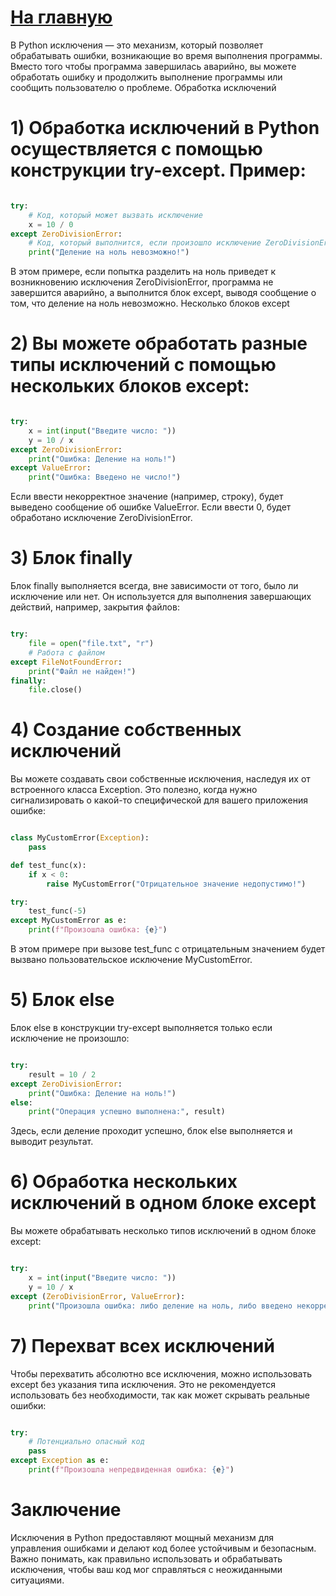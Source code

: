 # [На главную](https://github.com/xXxCLOTIxXx/python_couch)

В Python исключения — это механизм, который позволяет обрабатывать ошибки, возникающие во время выполнения программы. Вместо того чтобы программа завершилась аварийно, вы можете обработать ошибку и продолжить выполнение программы или сообщить пользователю о проблеме.
Обработка исключений

# 1) Обработка исключений в Python осуществляется с помощью конструкции try-except. Пример:

```python

try:
    # Код, который может вызвать исключение
    x = 10 / 0
except ZeroDivisionError:
    # Код, который выполнится, если произошло исключение ZeroDivisionError
    print("Деление на ноль невозможно!")
```
В этом примере, если попытка разделить на ноль приведет к возникновению исключения ZeroDivisionError, программа не завершится аварийно, а выполнится блок except, выводя сообщение о том, что деление на ноль невозможно.
Несколько блоков except

# 2) Вы можете обработать разные типы исключений с помощью нескольких блоков except:

```python

try:
    x = int(input("Введите число: "))
    y = 10 / x
except ZeroDivisionError:
    print("Ошибка: Деление на ноль!")
except ValueError:
    print("Ошибка: Введено не число!")
```
Если ввести некорректное значение (например, строку), будет выведено сообщение об ошибке ValueError. Если ввести 0, будет обработано исключение ZeroDivisionError.
# 3) Блок finally

Блок finally выполняется всегда, вне зависимости от того, было ли исключение или нет. Он используется для выполнения завершающих действий, например, закрытия файлов:

```python

try:
    file = open("file.txt", "r")
    # Работа с файлом
except FileNotFoundError:
    print("Файл не найден!")
finally:
    file.close()
```
# 4) Создание собственных исключений

Вы можете создавать свои собственные исключения, наследуя их от встроенного класса Exception. Это полезно, когда нужно сигнализировать о какой-то специфической для вашего приложения ошибке:

```python

class MyCustomError(Exception):
    pass

def test_func(x):
    if x < 0:
        raise MyCustomError("Отрицательное значение недопустимо!")

try:
    test_func(-5)
except MyCustomError as e:
    print(f"Произошла ошибка: {e}")
```
В этом примере при вызове test_func с отрицательным значением будет вызвано пользовательское исключение MyCustomError.
# 5) Блок else

Блок else в конструкции try-except выполняется только если исключение не произошло:

```python

try:
    result = 10 / 2
except ZeroDivisionError:
    print("Ошибка: Деление на ноль!")
else:
    print("Операция успешно выполнена:", result)
```
Здесь, если деление проходит успешно, блок else выполняется и выводит результат.
# 6) Обработка нескольких исключений в одном блоке except

Вы можете обрабатывать несколько типов исключений в одном блоке except:

```python

try:
    x = int(input("Введите число: "))
    y = 10 / x
except (ZeroDivisionError, ValueError):
    print("Произошла ошибка: либо деление на ноль, либо введено некорректное значение!")
```
# 7) Перехват всех исключений

Чтобы перехватить абсолютно все исключения, можно использовать except без указания типа исключения. Это не рекомендуется использовать без необходимости, так как может скрывать реальные ошибки:

```python

try:
    # Потенциально опасный код
    pass
except Exception as e:
    print(f"Произошла непредвиденная ошибка: {e}")
```
# Заключение

Исключения в Python предоставляют мощный механизм для управления ошибками и делают код более устойчивым и безопасным. Важно понимать, как правильно использовать и обрабатывать исключения, чтобы ваш код мог справляться с неожиданными ситуациями.
